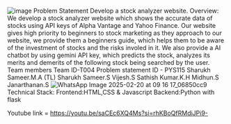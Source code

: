 ![image](https://github.com/user-attachments/assets/2773deeb-001e-43c6-bed6-2be1b6114f9a)
Problem Statement
Develop a stock analyzer website.
Overview:
We develop a stock analyzer website which shows the accurate data of stocks using API keys of Alpha Vantage and Yahoo Finance.
Our website gives high priority to beginners to stock marketing as they approach to our website, we provide them a beginners guide, which helps them to be aware of the investment of stocks and the risks involed in it. We also provide a AI chatbot by using gemini API key, which predicts the stock, analyzes its merits and demerits of the following stock being searched by the user.
Team members
Team ID-T004
Problem statement ID - PYS115
Sharukh Sameer.M.A (TL)
Sharukh Sameer.S
Vijesh.S
Sathish Kumar.K.H
Midhun.S
Janarthanan.S
![WhatsApp Image 2025-02-20 at 09 16 17_06850cc9](https://github.com/user-attachments/assets/3859f23a-cfe3-43a1-96f2-f915adfd8530)
Technical Stack:
Frontend:HTML,CSS & Javascript
Backend:Python with flask

Youtube link = https://youtu.be/saCEc6XQ4Ms?si=rhKBoQfRMdiJPi9-
